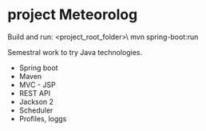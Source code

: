 # project Meteorolog
Build and run:
<project_root_folder>\ mvn spring-boot:run


Semestral work to try Java technologies.
- Spring boot
- Maven
- MVC - JSP
- REST API
- Jackson 2
- Scheduler
- Profiles, loggs
